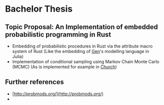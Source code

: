 # Bachelor Thesis

## Topic Proposal: An Implementation of embedded probabilistic programming in Rust

- Embedding of probabilistic procedures in Rust via the attribute macro system of Rust (Like the embedding of [Gen](https://dl.acm.org/doi/pdf/10.1145/3314221.3314642)'s modelling language in Julia)
- Implementation of conditional sampling using Markov Chain Monte Carlo (MCMC) (As is implemented for example in [Church](https://web.stanford.edu/~ngoodman/papers/churchUAI08_rev2.pdf))

## Further references

- [http://probmods.org/](http://probmods.org/)
- 